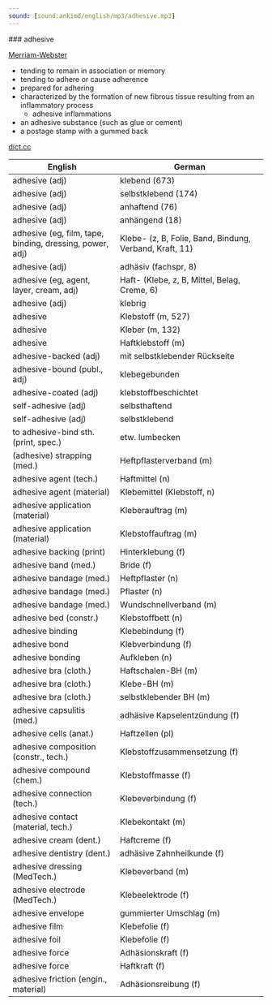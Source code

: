 ```yaml
---
sound: [sound:ankimd/english/mp3/adhesive.mp3]
---
```


\### adhesive

[Merriam-Webster](https://www.merriam-webster.com/dictionary/adhesive)

- tending to remain in association or memory
- tending to adhere or cause adherence
- prepared for adhering
- characterized by the formation of new fibrous tissue resulting from an inflammatory process
    - adhesive inflammations
- an adhesive substance (such as glue or cement)
- a postage stamp with a gummed back

[dict.cc](https://www.dict.cc/adhesive)

| English        | German       |
| -------------- | ------------ |
| adhesive (adj) | klebend (673) |
| adhesive (adj) | selbstklebend (174) |
| adhesive (adj) | anhaftend (76) |
| adhesive (adj) | anhängend (18) |
| adhesive (eg, film, tape, binding, dressing, power, adj) | Klebe- (z, B, Folie, Band, Bindung, Verband, Kraft, 11) |
| adhesive (adj) | adhäsiv (fachspr, 8) |
| adhesive (eg, agent, layer, cream, adj) | Haft- (Klebe, z, B, Mittel, Belag, Creme, 6) |
| adhesive (adj) | klebrig |
| adhesive | Klebstoff (m, 527) |
| adhesive | Kleber (m, 132) |
| adhesive | Haftklebstoff (m) |
| adhesive-backed (adj) | mit selbstklebender Rückseite |
| adhesive-bound (publ., adj) | klebegebunden |
| adhesive-coated (adj) | klebstoffbeschichtet |
| self-adhesive (adj) | selbsthaftend |
| self-adhesive (adj) | selbstklebend |
| to adhesive-bind sth. (print, spec.) | etw. lumbecken |
| (adhesive) strapping (med.) | Heftpflasterverband (m) |
| adhesive agent (tech.) | Haftmittel (n) |
| adhesive agent (material) | Klebemittel (Klebstoff, n) |
| adhesive application (material) | Kleberauftrag (m) |
| adhesive application (material) | Klebstoffauftrag (m) |
| adhesive backing (print) | Hinterklebung (f) |
| adhesive band (med.) | Bride (f) |
| adhesive bandage (med.) | Heftpflaster (n) |
| adhesive bandage (med.) | Pflaster (n) |
| adhesive bandage (med.) | Wundschnellverband <WSV> (m) |
| adhesive bed (constr.) | Klebstoffbett (n) |
| adhesive binding | Klebebindung (f) |
| adhesive bond | Klebverbindung (f) |
| adhesive bonding | Aufkleben (n) |
| adhesive bra (cloth.) | Haftschalen-BH (m) |
| adhesive bra (cloth.) | Klebe-BH (m) |
| adhesive bra (cloth.) | selbstklebender BH (m) |
| adhesive capsulitis (med.) | adhäsive Kapselentzündung (f) |
| adhesive cells (anat.) | Haftzellen (pl) |
| adhesive composition (constr., tech.) | Klebstoffzusammensetzung (f) |
| adhesive compound (chem.) | Klebstoffmasse (f) |
| adhesive connection (tech.) | Klebeverbindung (f) |
| adhesive contact (material, tech.) | Klebekontakt (m) |
| adhesive cream (dent.) | Haftcreme (f) |
| adhesive dentistry (dent.) | adhäsive Zahnheilkunde (f) |
| adhesive dressing (MedTech.) | Klebeverband (m) |
| adhesive electrode (MedTech.) | Klebeelektrode (f) |
| adhesive envelope | gummierter Umschlag (m) |
| adhesive film | Klebefolie (f) |
| adhesive foil | Klebefolie (f) |
| adhesive force | Adhäsionskraft (f) |
| adhesive force | Haftkraft (f) |
| adhesive friction (engin., material) | Adhäsionsreibung (f) |
